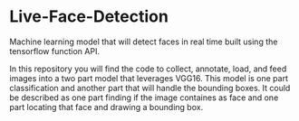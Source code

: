 # Live-Face-Detection
Machine learning model that will detect faces in real time built using the tensorflow function API.

In this repository you will find the code to collect, annotate, load, and feed images into a two part model that leverages VGG16. This model is one part classification and another part that will handle the bounding boxes. It could be described as one part finding if the image containes as face and one part locating that face and drawing a bounding box.  
